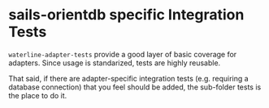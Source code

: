 # sails-orientdb specific Integration Tests

`waterline-adapter-tests` provide a good layer of basic coverage for adapters.  Since usage is standarized, tests are highly reusable.

That said, if there are adapter-specific integration tests (e.g. requiring a database connection) that you feel should be added, the sub-folder tests is the place to do it.
